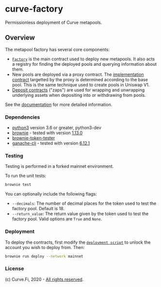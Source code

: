 # curve-factory

Permissionless deployment of Curve metapools.

## Overview

The metapool factory has several core components:

* [`Factory`](contracts/Factory.vy) is the main contract used to deploy new metapools. It also acts a registry for finding the deployed pools and querying information about them.
* New pools are deployed via a proxy contract. The [implementation contract](contracts/MetaImplementationUSD.vy) targetted by the proxy is determined according to the base pool. This is the same technique used to create pools in Uniswap V1.
* [Deposit contracts](contracts/DepositZapUSD.vy) ("zaps") are used for wrapping and unwrapping underlying assets when depositing into or withdrawing from pools.

See the [documentation](https://curve.readthedocs.io/factory-overview.html) for more detailed information.

### Dependencies

* [python3](https://www.python.org/downloads/release/python-368/) version 3.6 or greater, python3-dev
* [brownie](https://github.com/eth-brownie/brownie) - tested with version [1.13.0](https://github.com/eth-brownie/brownie/releases/tag/v1.13.0)
* [brownie-token-tester](https://github.com/iamdefinitelyahuman/brownie-token-tester)
* [ganache-cli](https://github.com/trufflesuite/ganache-cli) - tested with version [6.12.1](https://github.com/trufflesuite/ganache-cli/releases/tag/v6.12.1)

### Testing

Testing is performed in a forked mainnet environment.

To run the unit tests:

```bash
brownie test
```

You can optionally include the following flags:

* `--decimals`: The number of decimal places for the token used to test the factory pool. Default is 18.
* `--return_value`: The return value given by the token used to test the factory pool. Valid options are `True` and `None`.

### Deployment

To deploy the contracts, first modify the [`deployment script`](scripts/deploy.py) to unlock the account you wish to deploy from. Then:

```bash
brownie run deploy --network mainnet
```

### License

(c) Curve.Fi, 2020 - [All rights reserved](LICENSE).

